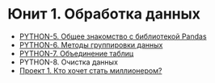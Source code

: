 # Юнит 1. Обработка данных

* [PYTHON-5. Общее знакомство с библиотекой Pandas](unit01/python05/python05.md)
* [PYTHON-6. Методы группировки данных](unit01/python06/python06.md)
* [PYTHON-7. Объединение таблиц](unit01/python07/python07.md)
* PYTHON-8. Очистка данных
* [Проект 1. Кто хочет стать миллионером?](unit01/project/millionaire.md)
